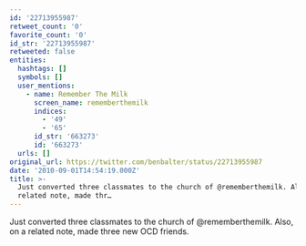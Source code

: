 ```yaml
---
id: '22713955987'
retweet_count: '0'
favorite_count: '0'
id_str: '22713955987'
retweeted: false
entities:
  hashtags: []
  symbols: []
  user_mentions:
    - name: Remember The Milk
      screen_name: rememberthemilk
      indices:
        - '49'
        - '65'
      id_str: '663273'
      id: '663273'
  urls: []
original_url: https://twitter.com/benbalter/status/22713955987
date: '2010-09-01T14:54:19.000Z'
title: >-
  Just converted three classmates to the church of @rememberthemilk. Also, on a
  related note, made thr…
---
```


Just converted three classmates to the church of @rememberthemilk. Also, on a related note, made three new OCD friends.